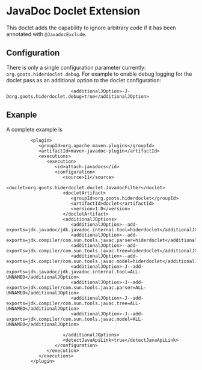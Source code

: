 
# JavaDoc Doclet Extension

This doclet adds the capability to ignore arbitrary code if it has been annotated with `@JavadocExclude`.

## Configuration

There is only a single configuration parameter currently: `org.goots.hiderdoclet.debug`. For example to enable debug
logging for the doclet pass as an additional option to the doclet configuration:
```
                        <additionalJOption>-J-Dorg.goots.hiderdoclet.debug=true</additionalJOption>
```

## Exanple

A complete example is

```
         <plugin>
            <groupId>org.apache.maven.plugins</groupId>
            <artifactId>maven-javadoc-plugin</artifactId>
            <executions>
               <execution>
                  <id>attach-javadocs</id>
                  <configuration>
                     <source>11</source>
                     <doclet>org.goots.hiderdoclet.doclet.JavadocFilter</doclet>
                     <docletArtifact>
                        <groupId>org.goots.hiderdoclet</groupId>
                        <artifactId>doclet</artifactId>
                        <version>1.0</version>
                     </docletArtifact>
                     <additionalJOptions>
                        <additionalJOption>--add-exports=jdk.javadoc/jdk.javadoc.internal.tool=hiderdoclet</additionalJOption>
                        <additionalJOption>--add-exports=jdk.compiler/com.sun.tools.javac.parser=hiderdoclet</additionalJOption>
                        <additionalJOption>--add-exports=jdk.compiler/com.sun.tools.javac.tree=hiderdoclet</additionalJOption>
                        <additionalJOption>--add-exports=jdk.compiler/com.sun.tools.javac.model=hiderdoclet</additionalJOption>
                        <additionalJOption>-J--add-exports=jdk.javadoc/jdk.javadoc.internal.tool=ALL-UNNAMED</additionalJOption>
                        <additionalJOption>-J--add-exports=jdk.compiler/com.sun.tools.javac.parser=ALL-UNNAMED</additionalJOption>
                        <additionalJOption>-J--add-exports=jdk.compiler/com.sun.tools.javac.tree=ALL-UNNAMED</additionalJOption>
                        <additionalJOption>-J--add-exports=jdk.compiler/com.sun.tools.javac.model=ALL-UNNAMED</additionalJOption>

                     </additionalJOptions>
                     <detectJavaApiLink>true</detectJavaApiLink>
                  </configuration>
               </execution>
            </executions>
         </plugin>

```

